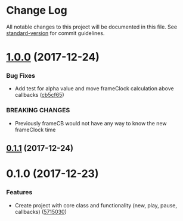 # Change Log

All notable changes to this project will be documented in this file. See [standard-version](https://github.com/conventional-changelog/standard-version) for commit guidelines.

<a name="1.0.0"></a>
# [1.0.0](https://github.com/ndchristie/fuper/compare/v0.1.1...v1.0.0) (2017-12-24)


### Bug Fixes

* Add test for alpha value and move frameClock calculation above callbacks ([cb5cf65](https://github.com/ndchristie/fuper/commit/cb5cf65))


### BREAKING CHANGES

* Previously frameCB would not have any way to know the new frameClock time



<a name="0.1.1"></a>
## [0.1.1](https://github.com/ndchristie/fuper/compare/v0.1.0...v0.1.1) (2017-12-24)



<a name="0.1.0"></a>
# 0.1.0 (2017-12-23)


### Features

* Create project with core class and functionality (new, play, pause, callbacks) ([5715030](https://github.com/ndchristie/fuper/commit/5715030))
